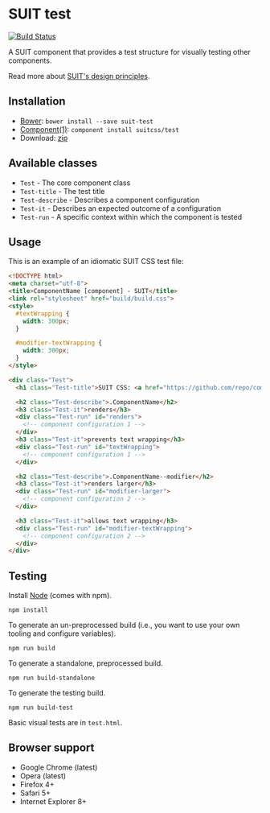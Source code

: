 # SUIT test

[![Build Status](https://secure.travis-ci.org/suitcss/test.png?branch=master)](http://travis-ci.org/suitcss/test)

A SUIT component that provides a test structure for visually testing other
components.

Read more about [SUIT's design principles](https://github.com/suitcss/suit/).

## Installation

* [Bower](http://bower.io/): `bower install --save suit-test`
* [Component(1)](http://component.io/): `component install suitcss/test`
* Download: [zip](https://github.com/suitcss/test/zipball/master)

## Available classes

* `Test` - The core component class
* `Test-title` - The test title
* `Test-describe` - Describes a component configuration
* `Test-it` - Describes an expected outcome of a configuration
* `Test-run` - A specific context within which the component is tested

## Usage

This is an example of an idiomatic SUIT CSS test file:

```html
<!DOCTYPE html>
<meta charset="utf-8">
<title>ComponentName [component] - SUIT</title>
<link rel="stylesheet" href="build/build.css">
<style>
  #textWrapping {
    width: 300px;
  }

  #modifier-textWrapping {
    width: 300px;
  }
</style>

<div class="Test">
  <h1 class="Test-title">SUIT CSS: <a href="https://github.com/repo/component-name">ComponentName</a> component tests</h1>

  <h2 class="Test-describe">.ComponentName</h2>
  <h3 class="Test-it">renders</h3>
  <div class="Test-run" id="renders">
    <!-- component configuration 1 -->
  </div>
  <h3 class="Test-it">prevents text wrapping</h3>
  <div class="Test-run" id="textWrapping">
    <!-- component configuration 1 -->
  </div>

  <h2 class="Test-describe">.ComponentName--modifier</h2>
  <h3 class="Test-it">renders larger</h3>
  <div class="Test-run" id="modifier-larger">
    <!-- component configuration 2 -->
  </div>

  <h3 class="Test-it">allows text wrapping</h3>
  <div class="Test-run" id="modifier-textWrapping">
    <!-- component configuration 2 -->
  </div>
</div>
```

## Testing

Install [Node](http://nodejs.org) (comes with npm).

```
npm install
```

To generate an un-preprocessed build (i.e., you want to use your own tooling and configure variables).

```
npm run build
```

To generate a standalone, preprocessed build.

```
npm run build-standalone
```

To generate the testing build.

```
npm run build-test
```

Basic visual tests are in `test.html`.

## Browser support

* Google Chrome (latest)
* Opera (latest)
* Firefox 4+
* Safari 5+
* Internet Explorer 8+
